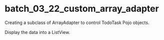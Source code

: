 # batch_03_22_custom_array_adapter

Creating a subclass of ArrayAdapter to control TodoTask Pojo objects.

Display the data into a ListView.
